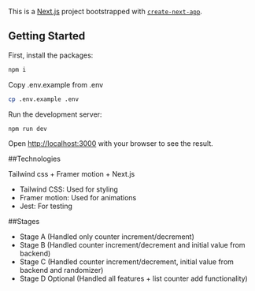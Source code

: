 This is a [Next.js](https://nextjs.org/) project bootstrapped with [`create-next-app`](https://github.com/vercel/next.js/tree/canary/packages/create-next-app).

## Getting Started


First, install the packages:

```bash
npm i
```

Copy .env.example from .env

```bash
cp .env.example .env
```

Run the development server:

```bash
npm run dev
```

Open [http://localhost:3000](http://localhost:3000) with your browser to see the result.

##Technologies

Tailwind css + Framer motion + Next.js

- Tailwind CSS: Used for styling
- Framer motion: Used for animations
- Jest: For testing


##Stages

- Stage A (Handled only counter increment/decrement)
- Stage B (Handled counter increment/decrement and initial value from backend)
- Stage C (Handled counter increment/decrement, initial value from backend and randomizer)
- Stage D Optional (Handled all features + list counter add functionality)